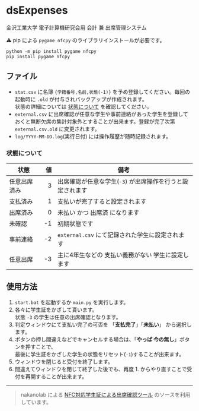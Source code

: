 # dsExpenses
金沢工業大学 電子計算機研究会用 会計 兼 出席管理システム

:warning: pip による `pygame nfcpy` のライブラリインストールが必要です。
```
python -m pip install pygame nfcpy
pip install pygame nfcpy
```


## ファイル
+ `stat.csv` に名簿 `{学籍番号,名前,状態(-1)}` を予め登録してください。毎回の起動時に `.old` が付与されバックアップが作成されます。<br>状態の詳細については [状態について](#状態について) を確認してください。
+ `external.csv` に出席確認が任意な学生や事前連絡があった学生を登録しておくと無断欠席の集計対象外とすることが出来ます。登録が完了次第 `external.csv.old` に変更されます。
+ `log/YYYY-MM-DD.log`(実行日付) には操作履歴が随時記録されます。
### 状態について
| 状態 | 値 | 備考 |
|-|-:|-|
| 任意出席済み | 3 | 出席確認が任意な学生(`-3`) が出席操作を行うと設定されます |
| 支払済み | 1 | 支払いが完了すると設定されます |
| 出席済み | 0 | 未払い かつ 出席済 になります |
| 未確認 | -1 | 初期状態です |
| 事前連絡 | -2 | `external.csv` にて記録された学生に設定されます |
| 任意出席 | -3 | 主に4年生などの 支払い義務がない 学生に設定します |


## 使用方法
1. `start.bat` を起動するか `main.py` を実行します。
2. 各々に学生証をかざして貰います。<br>
    状態 `-3` の学生は任意の出席確認となります。
3. 判定ウィンドウにて支払い完了の可否を 「**支払完了**」「**未払い**」 から選択します。
4. ボタンの押し間違えなどでキャンセルする場合は、「**やっぱ 今の無し**」ボタンを押すことで、<br>
    最後に学生証をかざした学生の状態をリセット(`-1`)することが出来ます。
5. ウィンドウを閉じると受付を終了します。
6. 間違えてウィンドウを閉じて終了した後でも、再度 1. からやり直すことで受付を再開することが出来ます。


***
> nakanolab による [NFC対応学生証による出席確認ツール](https://github.com/nakanolab/nfc-attendance) のソースを利用しています。